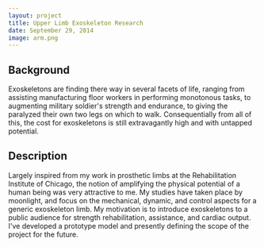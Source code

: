 ```yaml
---
layout: project
title: Upper Limb Exoskeleton Research
date: September 29, 2014
image: arm.png
---
```


## Background
Exoskeletons are finding there way in several facets of life, ranging from assisting manufacturing floor workers in performing monotonous tasks, to augmenting military soldier's strength and endurance, to giving the paralyzed their own two legs on which to walk.  Consequentially from all of this, the cost for exoskeletons is still extravagantly high and with untapped potential.

## Description
Largely inspired from my work in prosthetic limbs at the Rehabilitation Institute of Chicago, the notion of amplifying the physical potential of a human being was very attractive to me.  My studies have taken place by moonlight, and focus on the mechanical, dynamic, and control aspects for a generic exoskeleton limb.  My motivation is to introduce exoskeletons to a public audience for strength rehabilitation, assistance, and cardiac output.  I've developed a prototype model and presently defining the scope of the project for the future.  
